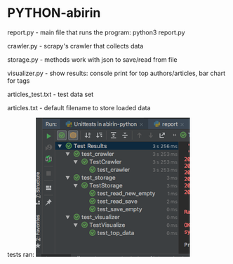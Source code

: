 # PYTHON-abirin

report.py - main file that runs the program:
python3 report.py


crawler.py - scrapy's crawler that collects data

storage.py - methods work with json to save/read from file

visualizer.py - show results: console print for top authors/articles, bar chart for tags

articles_test.txt - test data set

articles.txt - default filename to store loaded data

tests ran:
![tests run screenshot](tests_run.png)